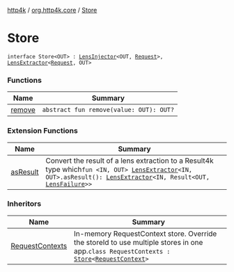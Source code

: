 [http4k](../../index.md) / [org.http4k.core](../index.md) / [Store](./index.md)

# Store

`interface Store<OUT> : `[`LensInjector`](../../org.http4k.lens/-lens-injector/index.md)`<OUT, `[`Request`](../-request/index.md)`>, `[`LensExtractor`](../../org.http4k.lens/-lens-extractor/index.md)`<`[`Request`](../-request/index.md)`, OUT>`

### Functions

| Name | Summary |
|---|---|
| [remove](remove.md) | `abstract fun remove(value: OUT): OUT?` |

### Extension Functions

| Name | Summary |
|---|---|
| [asResult](../../org.http4k.lens/as-result.md) | Convert the result of a lens extraction to a Result4k type which`fun <IN, OUT> `[`LensExtractor`](../../org.http4k.lens/-lens-extractor/index.md)`<IN, OUT>.asResult(): `[`LensExtractor`](../../org.http4k.lens/-lens-extractor/index.md)`<IN, Result<OUT, `[`LensFailure`](../../org.http4k.lens/-lens-failure/index.md)`>>` |

### Inheritors

| Name | Summary |
|---|---|
| [RequestContexts](../-request-contexts/index.md) | In-memory RequestContext store. Override the storeId to use multiple stores in one app.`class RequestContexts : `[`Store`](./index.md)`<`[`RequestContext`](../-request-context/index.md)`>` |
